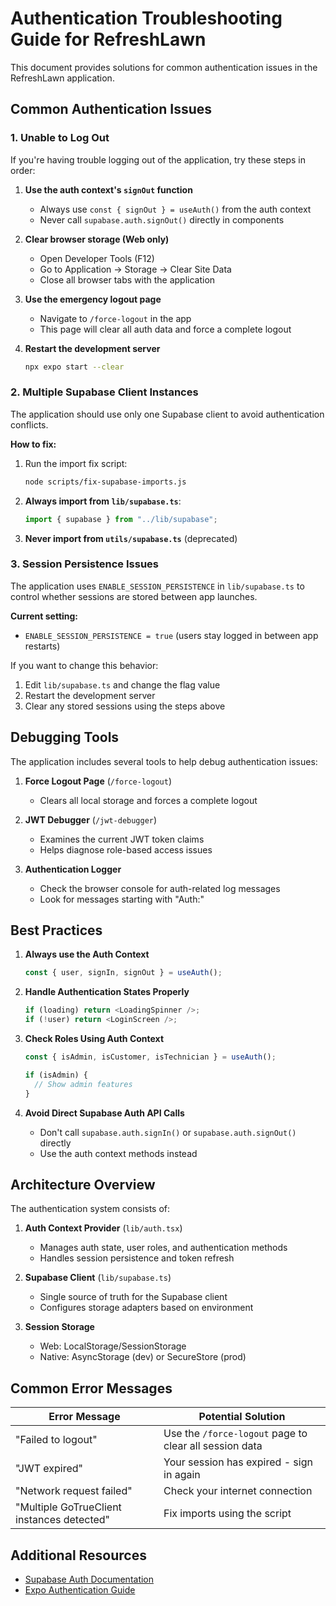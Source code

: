# Authentication Troubleshooting Guide for RefreshLawn

This document provides solutions for common authentication issues in the RefreshLawn application.

## Common Authentication Issues

### 1. Unable to Log Out

If you're having trouble logging out of the application, try these steps in order:

1. **Use the auth context's `signOut` function**
   - Always use `const { signOut } = useAuth()` from the auth context
   - Never call `supabase.auth.signOut()` directly in components

2. **Clear browser storage (Web only)**
   - Open Developer Tools (F12)
   - Go to Application → Storage → Clear Site Data
   - Close all browser tabs with the application

3. **Use the emergency logout page**
   - Navigate to `/force-logout` in the app
   - This page will clear all auth data and force a complete logout

4. **Restart the development server**
   ```bash
   npx expo start --clear
   ```

### 2. Multiple Supabase Client Instances

The application should use only one Supabase client to avoid authentication conflicts.

**How to fix:**

1. Run the import fix script:
   ```bash
   node scripts/fix-supabase-imports.js
   ```

2. **Always import from `lib/supabase.ts`**:
   ```typescript
   import { supabase } from "../lib/supabase";
   ```

3. **Never import from `utils/supabase.ts`** (deprecated)

### 3. Session Persistence Issues

The application uses `ENABLE_SESSION_PERSISTENCE` in `lib/supabase.ts` to control whether sessions are stored between app launches.

**Current setting:**
- `ENABLE_SESSION_PERSISTENCE = true` (users stay logged in between app restarts)

If you want to change this behavior:

1. Edit `lib/supabase.ts` and change the flag value
2. Restart the development server
3. Clear any stored sessions using the steps above

## Debugging Tools

The application includes several tools to help debug authentication issues:

1. **Force Logout Page** (`/force-logout`)
   - Clears all local storage and forces a complete logout

2. **JWT Debugger** (`/jwt-debugger`)
   - Examines the current JWT token claims
   - Helps diagnose role-based access issues

3. **Authentication Logger**
   - Check the browser console for auth-related log messages
   - Look for messages starting with "Auth:"

## Best Practices

1. **Always use the Auth Context**
   ```typescript
   const { user, signIn, signOut } = useAuth();
   ```

2. **Handle Authentication States Properly**
   ```typescript
   if (loading) return <LoadingSpinner />;
   if (!user) return <LoginScreen />;
   ```

3. **Check Roles Using Auth Context**
   ```typescript
   const { isAdmin, isCustomer, isTechnician } = useAuth();
   
   if (isAdmin) {
     // Show admin features
   }
   ```

4. **Avoid Direct Supabase Auth API Calls**
   - Don't call `supabase.auth.signIn()` or `supabase.auth.signOut()` directly
   - Use the auth context methods instead

## Architecture Overview

The authentication system consists of:

1. **Auth Context Provider** (`lib/auth.tsx`)
   - Manages auth state, user roles, and authentication methods
   - Handles session persistence and token refresh

2. **Supabase Client** (`lib/supabase.ts`)
   - Single source of truth for the Supabase client
   - Configures storage adapters based on environment

3. **Session Storage**
   - Web: LocalStorage/SessionStorage
   - Native: AsyncStorage (dev) or SecureStore (prod)

## Common Error Messages

| Error Message | Potential Solution |
|--------------|-------------------|
| "Failed to logout" | Use the `/force-logout` page to clear all session data |
| "JWT expired" | Your session has expired - sign in again |
| "Network request failed" | Check your internet connection |
| "Multiple GoTrueClient instances detected" | Fix imports using the script |

## Additional Resources

- [Supabase Auth Documentation](https://supabase.com/docs/guides/auth)
- [Expo Authentication Guide](https://docs.expo.dev/guides/authentication/) 